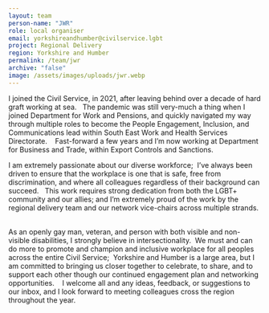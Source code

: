 ```yaml
---
layout: team
person-name: "JWR"
role: local organiser
email: yorkshireandhumber@civilservice.lgbt
project: Regional Delivery
region: Yorkshire and Humber
permalink: /team/jwr
archive: "false"
image: /assets/images/uploads/jwr.webp
---
```

I joined the Civil Service, in 2021, after leaving behind over a decade of hard graft working at sea.   The pandemic was still very-much a thing when I joined Department for Work and Pensions, and quickly navigated my way through multiple roles to become the People Engagement, Inclusion, and Communications lead within South East Work and Health Services Directorate.    Fast-forward a few years and I’m now working at Department for Business and Trade, within Export Controls and Sanctions.

I am extremely passionate about our diverse workforce;  I’ve always been driven to ensure that the workplace is one that is safe, free from discrimination, and where all colleagues regardless of their background can succeed.   This work requires strong dedication from both the LGBT+ community and our allies; and I’m extremely proud of the work by the regional delivery team and our network vice-chairs across multiple strands.    

As an openly gay man, veteran, and person with both visible and non-visible disabilities, I strongly believe in intersectionality.  We must and can do more to promote and champion and inclusive workplace for all peoples across the entire Civil Service;  Yorkshire and Humber is a large area, but I am committed to bringing us closer together to celebrate, to share, and to support each other though our continued engagement plan and networking opportunities.    I welcome all and any ideas, feedback, or suggestions to our inbox, and I look forward to meeting colleagues cross the region throughout the year.

